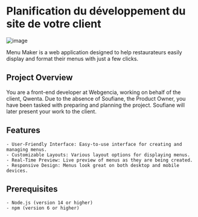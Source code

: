 # Planification du développement du site de votre client

![image](https://github.com/Arno37/Menu_Maker/assets/140819974/239e4760-4791-41e4-9f6a-8a2f1c8c3b32)

Menu Maker is a web application designed to help restaurateurs easily display and format their menus with just a few clicks.


## Project Overview

You are a front-end developer at Webgencia, working on behalf of the client, Qwenta. Due to the absence of Soufiane, the Product Owner, you have been tasked with preparing and planning the project. Soufiane will later present your work to the client.

## Features

    - User-Friendly Interface: Easy-to-use interface for creating and managing menus.
    - Customizable Layouts: Various layout options for displaying menus.
    - Real-Time Preview: Live preview of menus as they are being created.
    - Responsive Design: Menus look great on both desktop and mobile devices.

## Prerequisites

    - Node.js (version 14 or higher)
    - npm (version 6 or higher)

